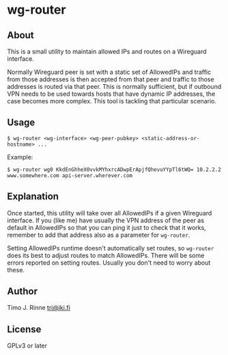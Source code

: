 # wg-router

## About

This is a small utility to maintain allowed IPs and routes on a Wireguard interface.

Normally Wireguard peer is set with a static set of AllowedIPs and
traffic from those addresses is then accepted from that peer and
traffic to those addresses is routed via that peer. This is normally
sufficient, but if outbound VPN needs to be used towards hosts that
have dynamic IP addresses, the case becomes more complex. This tool is
tackling that particular scenario.

## Usage

```
$ wg-router <wg-interface> <wg-peer-pubkey> <static-address-or-hostname> ...
```

Example:

```
$ wg-router wg0 KkdEnGhheX0vvkMYhxrcADwpErApjfQhevuYYpTl6tWQ= 10.2.2.2 www.somewhere.com api-server.wherever.com
```

## Explanation

Once started, this utility will take over all AllowedIPs if a given
Wireguard interface. If you (like me) have usually the VPN address of
the peer as default in AllowedIPs so that you can ping it just to
check that it works, remember to add that address also as a parameter
for `wg-router`.

Setting AllowedIPs runtime doesn't automatically set routes, so
`wg-router` does its best to adjust routes to match AllowedIPs. There
will be some errors reported on setting routes. Usually you don't need
to worry about these.

## Author

Timo J. Rinne <tri@iki.fi>

## License

GPLv3 or later
